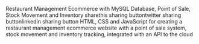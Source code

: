 Restaurant Management Ecommerce with MySQL Database, Point of Sale, Stock Movement and Inventory
sharethis sharing buttontwitter sharing buttonlinkedin sharing button
HTML, CSS and JavaScript for creating a restaurant management ecommerce website with a point of sale system, stock movement and inventory tracking, integrated with an API to the cloud
